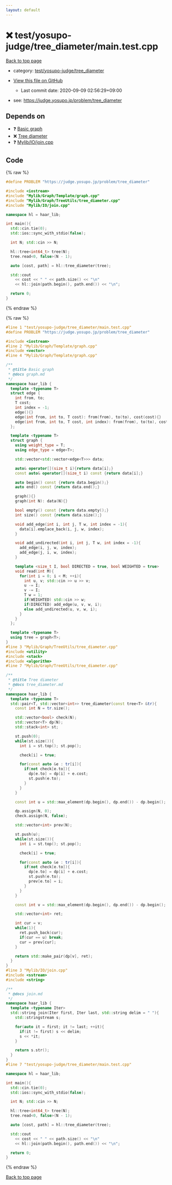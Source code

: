 ```yaml
---
layout: default
---
```


<!-- mathjax config similar to math.stackexchange -->
<script type="text/javascript" async
  src="https://cdnjs.cloudflare.com/ajax/libs/mathjax/2.7.5/MathJax.js?config=TeX-MML-AM_CHTML">
</script>
<script type="text/x-mathjax-config">
  MathJax.Hub.Config({
    TeX: { equationNumbers: { autoNumber: "AMS" }},
    tex2jax: {
      inlineMath: [ ['$','$'] ],
      processEscapes: true
    },
    "HTML-CSS": { matchFontHeight: false },
    displayAlign: "left",
    displayIndent: "2em"
  });
</script>

<script type="text/javascript" src="https://cdnjs.cloudflare.com/ajax/libs/jquery/3.4.1/jquery.min.js"></script>
<script src="https://cdn.jsdelivr.net/npm/jquery-balloon-js@1.1.2/jquery.balloon.min.js" integrity="sha256-ZEYs9VrgAeNuPvs15E39OsyOJaIkXEEt10fzxJ20+2I=" crossorigin="anonymous"></script>
<script type="text/javascript" src="../../../../assets/js/copy-button.js"></script>
<link rel="stylesheet" href="../../../../assets/css/copy-button.css" />


# :x: test/yosupo-judge/tree_diameter/main.test.cpp

<a href="../../../../index.html">Back to top page</a>

* category: <a href="../../../../index.html#fc38206dcd10be708e58c9df7503cac7">test/yosupo-judge/tree_diameter</a>
* <a href="{{ site.github.repository_url }}/blob/master/test/yosupo-judge/tree_diameter/main.test.cpp">View this file on GitHub</a>
    - Last commit date: 2020-09-09 02:56:29+09:00


* see: <a href="https://judge.yosupo.jp/problem/tree_diameter">https://judge.yosupo.jp/problem/tree_diameter</a>


## Depends on

* :question: <a href="../../../../library/Mylib/Graph/Template/graph.cpp.html">Basic graph</a>
* :x: <a href="../../../../library/Mylib/Graph/TreeUtils/tree_diameter.cpp.html">Tree diameter</a>
* :question: <a href="../../../../library/Mylib/IO/join.cpp.html">Mylib/IO/join.cpp</a>


## Code

<a id="unbundled"></a>
{% raw %}
```cpp
#define PROBLEM "https://judge.yosupo.jp/problem/tree_diameter"

#include <iostream>
#include "Mylib/Graph/Template/graph.cpp"
#include "Mylib/Graph/TreeUtils/tree_diameter.cpp"
#include "Mylib/IO/join.cpp"

namespace hl = haar_lib;

int main(){
  std::cin.tie(0);
  std::ios::sync_with_stdio(false);

  int N; std::cin >> N;

  hl::tree<int64_t> tree(N);
  tree.read<0, false>(N - 1);

  auto [cost, path] = hl::tree_diameter(tree);

  std::cout
    << cost << " " << path.size() << "\n"
    << hl::join(path.begin(), path.end()) << "\n";

  return 0;
}

```
{% endraw %}

<a id="bundled"></a>
{% raw %}
```cpp
#line 1 "test/yosupo-judge/tree_diameter/main.test.cpp"
#define PROBLEM "https://judge.yosupo.jp/problem/tree_diameter"

#include <iostream>
#line 2 "Mylib/Graph/Template/graph.cpp"
#include <vector>
#line 4 "Mylib/Graph/Template/graph.cpp"

/**
 * @title Basic graph
 * @docs graph.md
 */
namespace haar_lib {
  template <typename T>
  struct edge {
    int from, to;
    T cost;
    int index = -1;
    edge(){}
    edge(int from, int to, T cost): from(from), to(to), cost(cost){}
    edge(int from, int to, T cost, int index): from(from), to(to), cost(cost), index(index){}
  };

  template <typename T>
  struct graph {
    using weight_type = T;
    using edge_type = edge<T>;

    std::vector<std::vector<edge<T>>> data;

    auto& operator[](size_t i){return data[i];}
    const auto& operator[](size_t i) const {return data[i];}

    auto begin() const {return data.begin();}
    auto end() const {return data.end();}

    graph(){}
    graph(int N): data(N){}

    bool empty() const {return data.empty();}
    int size() const {return data.size();}

    void add_edge(int i, int j, T w, int index = -1){
      data[i].emplace_back(i, j, w, index);
    }

    void add_undirected(int i, int j, T w, int index = -1){
      add_edge(i, j, w, index);
      add_edge(j, i, w, index);
    }

    template <size_t I, bool DIRECTED = true, bool WEIGHTED = true>
    void read(int M){
      for(int i = 0; i < M; ++i){
        int u, v; std::cin >> u >> v;
        u -= I;
        v -= I;
        T w = 1;
        if(WEIGHTED) std::cin >> w;
        if(DIRECTED) add_edge(u, v, w, i);
        else add_undirected(u, v, w, i);
      }
    }
  };

  template <typename T>
  using tree = graph<T>;
}
#line 3 "Mylib/Graph/TreeUtils/tree_diameter.cpp"
#include <utility>
#include <stack>
#include <algorithm>
#line 7 "Mylib/Graph/TreeUtils/tree_diameter.cpp"

/**
 * @title Tree diameter
 * @docs tree_diameter.md
 */
namespace haar_lib {
  template <typename T>
  std::pair<T, std::vector<int>> tree_diameter(const tree<T> &tr){
    const int N = tr.size();

    std::vector<bool> check(N);
    std::vector<T> dp(N);
    std::stack<int> st;

    st.push(0);
    while(st.size()){
      int i = st.top(); st.pop();

      check[i] = true;

      for(const auto &e : tr[i]){
        if(not check[e.to]){
          dp[e.to] = dp[i] + e.cost;
          st.push(e.to);
        }
      }
    }

    const int u = std::max_element(dp.begin(), dp.end()) - dp.begin();

    dp.assign(N, 0);
    check.assign(N, false);

    std::vector<int> prev(N);

    st.push(u);
    while(st.size()){
      int i = st.top(); st.pop();

      check[i] = true;

      for(const auto &e : tr[i]){
        if(not check[e.to]){
          dp[e.to] = dp[i] + e.cost;
          st.push(e.to);
          prev[e.to] = i;
        }
      }
    }

    const int v = std::max_element(dp.begin(), dp.end()) - dp.begin();

    std::vector<int> ret;

    int cur = v;
    while(1){
      ret.push_back(cur);
      if(cur == u) break;
      cur = prev[cur];
    }

    return std::make_pair(dp[v], ret);
  }
}
#line 3 "Mylib/IO/join.cpp"
#include <sstream>
#include <string>

/**
 * @docs join.md
 */
namespace haar_lib {
  template <typename Iter>
  std::string join(Iter first, Iter last, std::string delim = " "){
    std::stringstream s;

    for(auto it = first; it != last; ++it){
      if(it != first) s << delim;
      s << *it;
    }

    return s.str();
  }
}
#line 7 "test/yosupo-judge/tree_diameter/main.test.cpp"

namespace hl = haar_lib;

int main(){
  std::cin.tie(0);
  std::ios::sync_with_stdio(false);

  int N; std::cin >> N;

  hl::tree<int64_t> tree(N);
  tree.read<0, false>(N - 1);

  auto [cost, path] = hl::tree_diameter(tree);

  std::cout
    << cost << " " << path.size() << "\n"
    << hl::join(path.begin(), path.end()) << "\n";

  return 0;
}

```
{% endraw %}

<a href="../../../../index.html">Back to top page</a>

